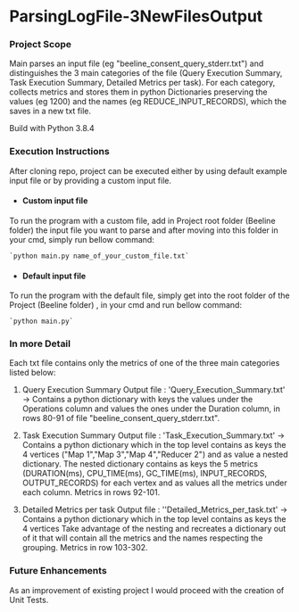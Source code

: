 # ParsingLogFile-3NewFilesOutput

### **Project Scope**

Main parses an input file (eg "beeline_consent_query_stderr.txt") and distinguishes the 3 main categories of the file (Query Execution Summary, Task Execution Summary, Detailed Metrics per task).
For each category, collects metrics and stores them in python Dictionaries preserving the values (eg 1200) and the names (eg REDUCE_INPUT_RECORDS), which the saves in a new txt file.

Build with Python 3.8.4 

### **Execution Instructions**
After cloning repo, project can be executed either by using default example input file or by providing a custom input file. 

* #### Custom input file 
To run the program with a custom file, add in Project root folder (Beeline folder) the input file you want to parse and after moving into this folder in your cmd,
simply run bellow command:

    `python main.py name_of_your_custom_file.txt`
   
* #### Default input file

To run the program with the default file, simply get into the root folder of the Project (Beeline folder) , in your cmd and run bellow command:

    `python main.py`



### **In more Detail**

Each txt file contains only the metrics of one of the three main categories listed below:

1) Query Execution Summary 
Output file : 'Query_Execution_Summary.txt' -> Contains a python dictionary with keys the values under the Operations column and values the ones under the Duration column, in rows 80-91 of file "beeline_consent_query_stderr.txt". 

2) Task Execution Summary
Output file : 'Task_Execution_Summary.txt' -> Contains a python dictionary which in the top level contains as keys the 4 vertices ("Map 1","Map 3","Map 4","Reducer 2") and as value a nested dictionary.
The nested dictionary contains as keys the 5 metrics (DURATION(ms), CPU_TIME(ms), GC_TIME(ms), INPUT_RECORDS, OUTPUT_RECORDS) for each vertex and as values all the metrics under each column.
Metrics in rows 92-101. 

3) Detailed Metrics per task 
Output file : ''Detailed_Metrics_per_task.txt' -> Contains a python dictionary which in the top level contains as keys the 4 vertices
 Take advantage of the nesting and recreates a dictionary out of it that will contain all the metrics and the names respecting the 
grouping. Metrics in row 103-302.


### **Future Enhancements**
As an improvement of existing project I would proceed with the creation of Unit Tests.
